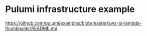 # Pulumi infrastructure example

https://github.com/pulumi/examples/blob/master/aws-ts-lambda-thumbnailer/README.md
